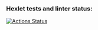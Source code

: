 ### Hexlet tests and linter status:
[![Actions Status](https://github.com/behindthep/php-phpunit-testing-project-75/actions/workflows/hexlet-check.yml/badge.svg)](https://github.com/behindthep/php-phpunit-testing-project-75/actions)